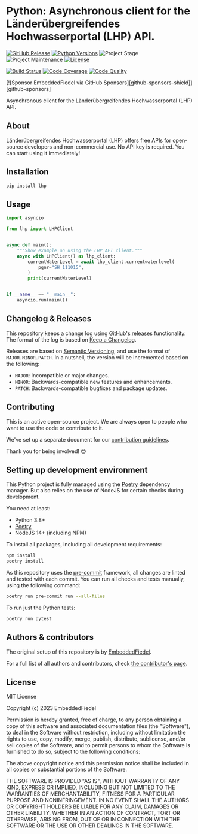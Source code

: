 # Python: Asynchronous client for the Länderübergreifendes Hochwasserportal (LHP) API.

[![GitHub Release][releases-shield]][releases]
[![Python Versions][python-versions-shield]][pypi]
![Project Stage][project-stage-shield]
![Project Maintenance][maintenance-shield]
[![License][license-shield]](LICENSE.md)

[![Build Status][build-shield]][build]
[![Code Coverage][codecov-shield]][codecov]
[![Code Quality][code-quality-shield]][code-quality]

[![Sponsor EmbeddedFiedel via GitHub Sponsors][github-sponsors-shield]][github-sponsors]

Asynchronous client for the Länderübergreifendes Hochwasserportal (LHP) API.

## About

Länderübergreifendes Hochwasserportal (LHP) offers free APIs for open-source developers and
non-commercial use. No API key is required. You can start using it immediately!

## Installation

```bash
pip install lhp
```

## Usage

```python
import asyncio

from lhp import LHPClient


async def main():
    """Show example on using the LHP API client."""
    async with LHPClient() as lhp_client:
        currentWaterLevel = await lhp_client.currentwaterlevel(
            pgnr="SH_111015",
        )
        print(currentWaterLevel)


if __name__ == "__main__":
    asyncio.run(main())
```

## Changelog & Releases

This repository keeps a change log using [GitHub's releases][releases]
functionality. The format of the log is based on
[Keep a Changelog][keepchangelog].

Releases are based on [Semantic Versioning][semver], and use the format
of `MAJOR.MINOR.PATCH`. In a nutshell, the version will be incremented
based on the following:

- `MAJOR`: Incompatible or major changes.
- `MINOR`: Backwards-compatible new features and enhancements.
- `PATCH`: Backwards-compatible bugfixes and package updates.

## Contributing

This is an active open-source project. We are always open to people who want to
use the code or contribute to it.

We've set up a separate document for our
[contribution guidelines](CONTRIBUTING.md).

Thank you for being involved! :heart_eyes:

## Setting up development environment

This Python project is fully managed using the [Poetry][poetry] dependency
manager. But also relies on the use of NodeJS for certain checks during
development.

You need at least:

- Python 3.8+
- [Poetry][poetry-install]
- NodeJS 14+ (including NPM)

To install all packages, including all development requirements:

```bash
npm install
poetry install
```

As this repository uses the [pre-commit][pre-commit] framework, all changes
are linted and tested with each commit. You can run all checks and tests
manually, using the following command:

```bash
poetry run pre-commit run --all-files
```

To run just the Python tests:

```bash
poetry run pytest
```

## Authors & contributors

The original setup of this repository is by [EmbeddedFiedel].

For a full list of all authors and contributors,
check [the contributor's page][contributors].

## License

MIT License

Copyright (c) 2023 EmbeddedFiedel

Permission is hereby granted, free of charge, to any person obtaining a copy
of this software and associated documentation files (the "Software"), to deal
in the Software without restriction, including without limitation the rights
to use, copy, modify, merge, publish, distribute, sublicense, and/or sell
copies of the Software, and to permit persons to whom the Software is
furnished to do so, subject to the following conditions:

The above copyright notice and this permission notice shall be included in all
copies or substantial portions of the Software.

THE SOFTWARE IS PROVIDED "AS IS", WITHOUT WARRANTY OF ANY KIND, EXPRESS OR
IMPLIED, INCLUDING BUT NOT LIMITED TO THE WARRANTIES OF MERCHANTABILITY,
FITNESS FOR A PARTICULAR PURPOSE AND NONINFRINGEMENT. IN NO EVENT SHALL THE
AUTHORS OR COPYRIGHT HOLDERS BE LIABLE FOR ANY CLAIM, DAMAGES OR OTHER
LIABILITY, WHETHER IN AN ACTION OF CONTRACT, TORT OR OTHERWISE, ARISING FROM,
OUT OF OR IN CONNECTION WITH THE SOFTWARE OR THE USE OR OTHER DEALINGS IN THE
SOFTWARE.

[build-shield]: https://github.com/embeddedfiedel/python-lhp/actions/workflows/tests.yaml/badge.svg
[build]: https://github.com/embeddedfiedel/python-lhp/actions/workflows/tests.yaml
[code-quality-shield]: https://img.shields.io/lgtm/grade/python/g/embeddedfiedel/python-lhp.svg?logo=lgtm&logoWidth=18
[code-quality]: https://lgtm.com/projects/g/embeddedfiedel/python-lhp/context:python
[codecov-shield]: https://codecov.io/gh/embeddedfiedel/python-lhp/branch/master/graph/badge.svg
[codecov]: https://codecov.io/gh/embeddedfiedel/python-lhp
[contributors]: https://github.com/embeddedfiedel/python-lhp/graphs/contributors
[embeddedfiedel]: https://github.com/embeddedfiedel
[keepchangelog]: http://keepachangelog.com/en/1.0.0/
[license-shield]: https://img.shields.io/github/license/embeddedfiedel/python-lhp.svg
[maintenance-shield]: https://img.shields.io/badge/maintained-yes-brightgreen.svg
[poetry-install]: https://python-poetry.org/docs/#installation
[poetry]: https://python-poetry.org
[pre-commit]: https://pre-commit.com/
[project-stage-shield]: https://img.shields.io/badge/Project%20Stage-Concept-red.svg
[pypi]: https://pypi.org/project/lhp/
[python-versions-shield]: https://img.shields.io/pypi/pyversions/lhp
[releases-shield]: https://img.shields.io/github/release/embeddedfiedel/python-lhp.svg
[releases]: https://github.com/embeddedfiedel/python-lhp/releases
[semver]: http://semver.org/spec/v2.0.0.html
